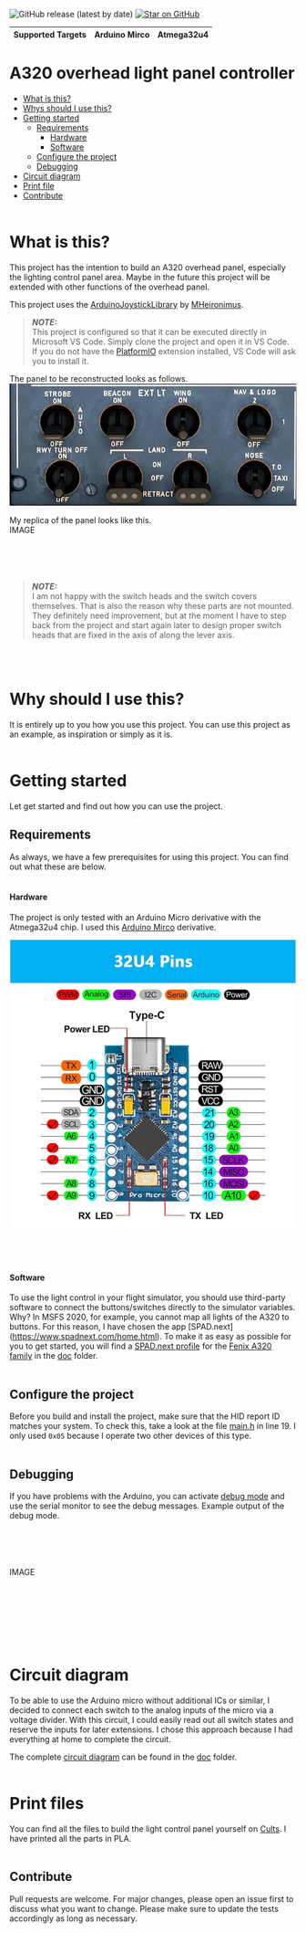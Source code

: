 ![GitHub release (latest by date)](https://img.shields.io/github/v/release/mkrimm/A320-LightPanel?color=green&logo=github-actions)
[![Star on GitHub](https://img.shields.io/github/stars/mkrimm/A320-LightPanel?style=social)](https://github.com/mkrimm/A320-LightPanel/stargazers)

| Supported Targets | Arduino Mirco | Atmega32u4 |
| ----------------- | ------------- | ---------- |


# A320 overhead light panel controller

* [What is this?](#what-is-this)
* [Whys should I use this?](#when-should-i-use-this)
* [Getting started](#getting-started)
  * [Requirements](#requirements)
    * [Hardware](#hardware)
    * [Software](#software)
  * [Configure the project](#configure-the-project)
  * [Debugging](#debugging)
* [Circuit diagram](#circuit-diagram)
* [Print file](#print-files)
* [Contribute](#contribute)
<br><br>


# What is this?

This project has the intention to build an A320 overhead panel, especially the lighting control panel area.
Maybe in the future this project will be extended with other functions of the overhead panel.

This project uses the [ArduinoJoystickLibrary](https://github.com/MHeironimus/ArduinoJoystickLibrary) by [MHeironimus](https://github.com/MHeironimus).

> **_NOTE:_** <br>
This project is configured so that it can be executed directly in Microsoft VS Code.
Simply clone the project and open it in VS Code.
If you do not have the [PlatformIO](https://platformio.org) extension installed, VS Code will ask you to install it.

The panel to be reconstructed looks as follows.
![A320_LightPanel](doc/images/Exterior-Lighting-Panel.jpg)

My replica of the panel looks like this.
<br>
IMAGE
<br><br><br><br><br>

> **_NOTE:_** <br>
I am not happy with the switch heads and the switch covers themselves.
That is also the reason why these parts are not mounted.
They definitely need improvement, but at the moment I have to step back from the project and start again later to design proper switch heads that are fixed in the axis of along the lever axis.

<br><br>


# Why should I use this?

It is entirely up to you how you use this project.
You can use this project as an example, as inspiration or simply as it is.
<br><br>


# Getting started

Let get started and find out how you can use the project.
<br>


## Requirements

As always, we have a few prerequisites for using this project.
You can find out what these are below.
<br><br>


#### Hardware

The project is only tested with an Arduino Micro derivative with the Atmega32u4 chip.
I used this [Arduino Mirco](https://www.amazon.de/dp/B0CXXPNQS1?ref=ppx_yo2ov_dt_b_fed_asin_title) derivative.

![Atmega32u4](doc/images/Atmega32u4.png)

<br><br>

#### Software

To use the light control in your flight simulator, you should use third-party software to connect the buttons/switches directly to the simulator variables.
Why?
In MSFS 2020, for example, you cannot map all lights of the A320 to buttons.
For this reason, I have chosen the app [SPAD.next] (https://www.spadnext.com/home.html).
To make it as easy as possible for you to get started, you will find a [SPAD.next profile]() for the [Fenix A320 family](https://fenixsim.com/) in the [doc]() folder.
<br><br>


## Configure the project

Before you build and install the project, make sure that the HID report ID matches your system.
To check this, take a look at the file [main.h](src/main.h#L19) in line 19.
I only used `0x05` because I operate two other devices of this type.
<br><br>


## Debugging

If you have problems with the Arduino, you can activate [debug mode](src/main.h#L16) and use the serial monitor to see the debug messages.
Example output of the debug mode.

<br><br><br><br>
IMAGE
<br><br><br><br><br>

<br><br>


# Circuit diagram

To be able to use the Arduino micro without additional ICs or similar, I decided to connect each switch to the analog inputs of the micro via a voltage divider.
With this circuit, I could easily read out all switch states and reserve the inputs for later extensions.
I chose this approach because I had everything at home to complete the circuit.

The complete [circuit diagram]() can be found in the [doc](doc) folder.
<br><br>


# Print files

You can find all the files to build the light control panel yourself on [Cults]().
I have printed all the parts in PLA.
<br><br>


## Contribute

Pull requests are welcome.
For major changes, please open an issue first to discuss what you want to change.
Please make sure to update the tests accordingly as long as necessary.


[githubReleaseBadge]: https://img.shields.io/github/v/release/mkrimm/A320-LightPanel?color=orange&logo=github-actions
